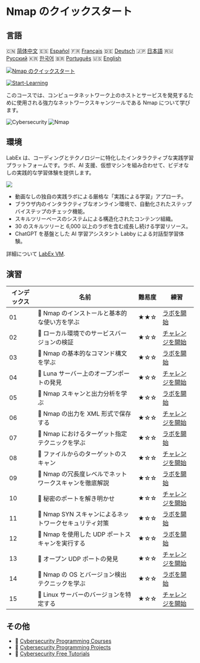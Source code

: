 # Nmap のクイックスタート

## 言語

🇨🇳 [简体中文](README_zh.md) 🇪🇸 [Español](README_es.md) 🇫🇷 [Français](README_fr.md) 🇩🇪 [Deutsch](README_de.md) 🇯🇵 [日本語](README_ja.md) 🇷🇺 [Русский](README_ru.md) 🇰🇷 [한국어](README_ko.md) 🇧🇷 [Português](README_pt.md) 🇺🇸 [English](README.md) 

[![Nmap のクイックスタート](https://cover-creator.labex.io/quick-start-with-nmap.png?lang=ja)](https://labex.io/ja/courses/quick-start-with-nmap)

[![Start-Learning](https://img.shields.io/badge/Start-Learning-whitesmoke?style=for-the-badge)](https://labex.io/ja/courses/quick-start-with-nmap)

このコースでは、コンピュータネットワーク上のホストとサービスを発見するために使用される強力なネットワークスキャンツールである Nmap について学びます。

![Cybersecurity](https://img.shields.io/badge/Cybersecurity-whitesmoke?style=for-the-badge&logo=cybersecurity)
![Nmap](https://img.shields.io/badge/Nmap-whitesmoke?style=for-the-badge&logo=nmap)


## 環境

LabEx は、コーディングとテクノロジーに特化したインタラクティブな実践学習プラットフォームです。ラボ、AI 支援、仮想マシンを組み合わせて、ビデオなしの実践的な学習体験を提供します。

![](https://tutorial-screenshot.getvm.io/images/vm-1725247253.png)

- 動画なしの独自の実践ラボによる厳格な「実践による学習」アプローチ。
- ブラウザ内のインタラクティブなオンライン環境で、自動化されたステップバイステップのチェック機能。
- スキルツリーベースのシステムによる構造化されたコンテンツ組織。
- 30 のスキルツリーと 6,000 以上のラボを含む成長し続ける学習リソース。
- ChatGPT を基盤とした AI 学習アシスタント Labby による対話型学習体験。

詳細について [LabEx VM](https://support.labex.io/using-labex/virtual-machine).

## 演習

|   インデックス | 名前                                                   | 難易度   | 練習                                                                                                                                  |
|----------------|--------------------------------------------------------|----------|---------------------------------------------------------------------------------------------------------------------------------------|
|             01 | 📖 Nmap のインストールと基本的な使い方を学ぶ           | ★★☆      | <a target='_blank' href='https://labex.io/ja/tutorials/nmap-learn-nmap-installation-and-basic-usage-415924'>ラボを開始</a>            |
|             02 | 🎯 ローカル環境でのサービスバージョンの検証            | ★☆☆      | <a target='_blank' href='https://labex.io/ja/tutorials/nmap-verify-service-version-locally-548693'>チャレンジを開始</a>               |
|             03 | 📖 Nmap の基本的なコマンド構文を学ぶ                   | ★☆☆      | <a target='_blank' href='https://labex.io/ja/tutorials/nmap-learn-nmap-basic-command-syntax-415919'>ラボを開始</a>                    |
|             04 | 🎯 Luna サーバー上のオープンポートの発見               | ★☆☆      | <a target='_blank' href='https://labex.io/ja/tutorials/nmap-find-open-port-on-luna-server-548697'>チャレンジを開始</a>                |
|             05 | 📖 Nmap スキャンと出力分析を学ぶ                       | ★☆☆      | <a target='_blank' href='https://labex.io/ja/tutorials/nmap-learn-nmap-scanning-and-output-analysis-415926'>ラボを開始</a>            |
|             06 | 🎯 Nmap の出力を XML 形式で保存する                    | ★☆☆      | <a target='_blank' href='https://labex.io/ja/tutorials/nmap-save-nmap-output-to-xml-548705'>チャレンジを開始</a>                      |
|             07 | 📖 Nmap におけるターゲット指定テクニックを学ぶ         | ★☆☆      | <a target='_blank' href='https://labex.io/ja/tutorials/nmap-learn-target-specification-techniques-in-nmap-415935'>ラボを開始</a>      |
|             08 | 🎯 ファイルからのターゲットのスキャン                  | ★☆☆      | <a target='_blank' href='https://labex.io/ja/tutorials/nmap-scan-target-from-file-548715'>チャレンジを開始</a>                        |
|             09 | 📖 Nmap の冗長度レベルでネットワークスキャンを徹底解説 | ★☆☆      | <a target='_blank' href='https://labex.io/ja/tutorials/nmap-explore-nmap-verbosity-levels-for-network-scanning-415939'>ラボを開始</a> |
|             10 | 🎯 秘密のポートを解き明かせ                            | ★☆☆      | <a target='_blank' href='https://labex.io/ja/tutorials/uncover-the-secret-port-548724'>チャレンジを開始</a>                           |
|             11 | 📖 Nmap SYN スキャンによるネットワークセキュリティ対策 | ★☆☆      | <a target='_blank' href='https://labex.io/ja/tutorials/nmap-conduct-nmap-syn-scans-for-network-security-415934'>ラボを開始</a>        |
|             12 | 📖 Nmap を使用した UDP ポートスキャンを実行する        | ★☆☆      | <a target='_blank' href='https://labex.io/ja/tutorials/nmap-perform-udp-port-scanning-with-nmap-415938'>ラボを開始</a>                |
|             13 | 🎯 オープン UDP ポートの発見                           | ★☆☆      | <a target='_blank' href='https://labex.io/ja/tutorials/nmap-find-open-udp-port-548746'>チャレンジを開始</a>                           |
|             14 | 📖 Nmap の OS とバージョン検出テクニックを学ぶ         | ★☆☆      | <a target='_blank' href='https://labex.io/ja/tutorials/nmap-learn-nmap-os-and-version-detection-techniques-415925'>ラボを開始</a>     |
|             15 | 🎯 Linux サーバーのバージョンを特定する                | ★☆☆      | <a target='_blank' href='https://labex.io/ja/tutorials/identify-linux-server-version-548747'>チャレンジを開始</a>                     |

## その他

- 🔗 [Cybersecurity Programming Courses](https://github.com/labex-labs/awesome-programming-courses)
- 🔗 [Cybersecurity Programming Projects](https://github.com/labex-labs/awesome-programming-projects)
- 🔗 [Cybersecurity Free Tutorials](https://github.com/labex-labs/cybersecurity-free-tutorials)

